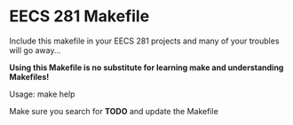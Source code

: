 # EECS 281 Makefile

Include this makefile in your EECS 281 projects and many
of your troubles will go away...

**Using this Makefile is no substitute for learning make and
understanding Makefiles!**

Usage:
    make help

Make sure you search for **TODO** and update the Makefile